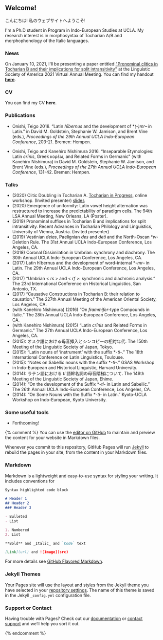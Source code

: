 ## Welcome!

こんにちは! 私のウェブサイトへようこそ!

I'm a Ph.D student in Program in Indo-European Studies at UCLA. My research interest is in morphosyntax of Tocharian A/B and morphophonology of the Italic languages.


### News

On January 10, 2021, I'll be presenting a paper entitled ["Pronominal clitics in Tocharian B and their implications for split intransitivity"](https://www.linguisticsociety.org/abstract/pronominal-clitics-tocharian-b-and-their-implications-split-intransitivity) at the Linguistic Society of America 2021 Virtual Annual Meeting.
You can find my handout [**here**](https://www.dropbox.com/s/utcnmkuony9z5co/lsa2021.pdf?dl=0).

### CV

You can find my CV **here**.

### Publications

- Onishi, Teigo 2018. “Latin *hībernus* and the development of \**(-)mr–* in Latin.” in David M. Goldstein, Stephanie W. Jamison, and Brent Vine (eds.), *Proceedings of the 29th Annual UCLA Indo-European Conference*, 203-21. Bremen: Hempen.

- Onishi, Teigo and Kanehiro Nishimura 2016. “Inseparable Etymologies: Latin *crīnis*, Greek κορέω, and Related Forms in Germanic” (with Kanehiro Nishimura) in David M. Goldstein, Stephanie W. Jamison, and Brent Vine (eds.), *Proceedings of the 27th Annual UCLA Indo-European Conference*, 131-42. Bremen: Hempen.

### Talks

- (2020) Clitic Doubling in Tocharian A. [Tocharian in Progress](https://www.universiteitleiden.nl/en/events/2020/12/tocharian-in-progress), online workshop. (Invited presenter) [slides](https://www.dropbox.com/s/yiinq2fm6v16qfj/onishi2020_clitic.pdf?dl=0)
- (2020) Emergence of uniformity: Latin vowel height alternation was restructured to increase the predictability of paradigm cells. The 94th LSA Annual Meeting, New Orleans, LA (Poster).
- (2019) Pronominal suffixes in Tocharian B and implications for split intransitivity. Recent Advances in Tocharian Philology and Linguistics, University of Vienna, Austria. (Invited presenter)
- (2019) Vestinian *deias*, Paelignian *des* and *deti* and the North-Oscan \**w*-Deletion Rule. The 31st Annual UCLA Indo-European Conference, Los Angeles, CA.
- (2018) Coronal Dissimilation in Umbrian: synchrony and diachrony. The 30th Annual UCLA Indo-European Conference, Los Angeles, CA.
- (2017) Latin hībernus and the development of word-internal \*-*mr*– in Latin. The 29th Annual UCLA Indo-European Conference, Los Angeles, CA.
- (2017) “Umbrian < *rs* > and < *rf* >: synchronic and diachronic analysis.” The 23rd International Conference on Historical Linguistics, San Antonio, TX.
- (2017) “Causative Constructions in Tocharian B: their relation to causation.” The 227th Annual Meeting of the American Oriental Society, Los Angeles, CA.
- (with Kanehiro Nishimura) (2016) “On *frammifer*-type Compounds in Italic.” The 28th Annual UCLA Indo-European Conference, Los Angeles, CA.
- (with Kanehiro Nishimura) (2015) “Latin *crīnis* and Related Forms in Germanic.” The 27th Annual UCLA Indo-European Conference, Los Angeles, CA.
- (2015): オスク語における母音挿入とシンコピーの相対年代. The 150th Meeting of the Linguistic Society of Japan, Tokyo.
- (2015): “Latin nouns of ‘instrument’ with the suffix \*-*ti*-.” The 18th International Conference on Latin Linguistics, Toulouse.
- (2015): “Notes on Sabellic nouns with the suffix \*-*ti*-.” GSAS Workshop in Indo-European and Historical Linguistic, Harvard University.
- (2014): ラテン語における *ti* 語幹名詞の母音階梯について. The 149th Meeting of the Linguistic Society of Japan, Ehime.
- (2014): “On the development of the Suffix \*-*ti*- in Latin and Sabellic.” The 26th Annual UCLA Indo-European Conference, Los Angeles, CA.
- (2014): “On Some Nouns with the Suffix \*-*ti*- in Latin.” Kyoto-UCLA Workshop on Indo-European, Kyoto University.

### Some useful tools

- Forthcoming!



{% comment %}
You can use the [editor on GitHub](https://github.com/teigoonishi/teigoonishi/edit/gh-pages/index.md) to maintain and preview the content for your website in Markdown files.

Whenever you commit to this repository, GitHub Pages will run [Jekyll](https://jekyllrb.com/) to rebuild the pages in your site, from the content in your Markdown files.

### Markdown

Markdown is a lightweight and easy-to-use syntax for styling your writing. It includes conventions for

```markdown
Syntax highlighted code block

# Header 1
## Header 2
### Header 3

- Bulleted
- List

1. Numbered
2. List

**Bold** and _Italic_ and `Code` text

[Link](url) and ![Image](src)
```

For more details see [GitHub Flavored Markdown](https://guides.github.com/features/mastering-markdown/).

### Jekyll Themes

Your Pages site will use the layout and styles from the Jekyll theme you have selected in your [repository settings](https://github.com/teigoonishi/teigoonishi/settings). The name of this theme is saved in the Jekyll `_config.yml` configuration file.

### Support or Contact

Having trouble with Pages? Check out our [documentation](https://docs.github.com/categories/github-pages-basics/) or [contact support](https://github.com/contact) and we’ll help you sort it out.

{% endcomment %}
